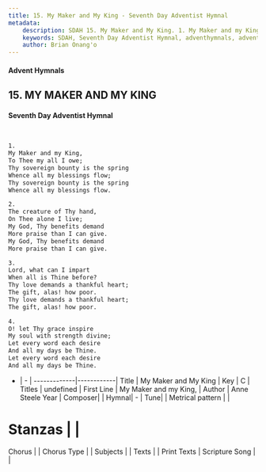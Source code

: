 ```yaml
---
title: 15. My Maker and My King - Seventh Day Adventist Hymnal
metadata:
    description: SDAH 15. My Maker and My King. 1. My Maker and my King, To Thee my all I owe; Thy sovereign bounty is the spring Whence all my blessings flow; Thy sovereign bounty is the spring Whence all my blessings flow.
    keywords: SDAH, Seventh Day Adventist Hymnal, adventhymnals, advent hymnals, My Maker and My King, My Maker and my King, 
    author: Brian Onang'o
---
```


#### Advent Hymnals
## 15. MY MAKER AND MY KING
#### Seventh Day Adventist Hymnal

```txt


1.
My Maker and my King,
To Thee my all I owe;
Thy sovereign bounty is the spring
Whence all my blessings flow;
Thy sovereign bounty is the spring
Whence all my blessings flow.

2.
The creature of Thy hand,
On Thee alone I live;
My God, Thy benefits demand
More praise than I can give.
My God, Thy benefits demand
More praise than I can give.

3.
Lord, what can I impart
When all is Thine before?
Thy love demands a thankful heart;
The gift, alas! how poor.
Thy love demands a thankful heart;
The gift, alas! how poor.

4.
O! let Thy grace inspire
My soul with strength divine;
Let every word each desire
And all my days be Thine.
Let every word each desire
And all my days be Thine.


```

- |   -  |
-------------|------------|
Title | My Maker and My King |
Key | C |
Titles | undefined |
First Line | My Maker and my King, |
Author | Anne Steele
Year | 
Composer|  |
Hymnal|  - |
Tune|  |
Metrical pattern | |
# Stanzas |  |
Chorus |  |
Chorus Type |  |
Subjects |  |
Texts |  |
Print Texts | 
Scripture Song |  |
  

